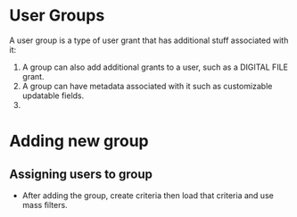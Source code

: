 # User Groups

A user group is a type of user grant that has additional stuff associated with it:

1. A group can also add additional grants to a user, such as a DIGITAL FILE grant.
2. A group can have metadata associated with it such as customizable updatable fields.
3. 


# Adding new group



## Assigning users to group

- After adding the group, create criteria then load that criteria and use mass filters.